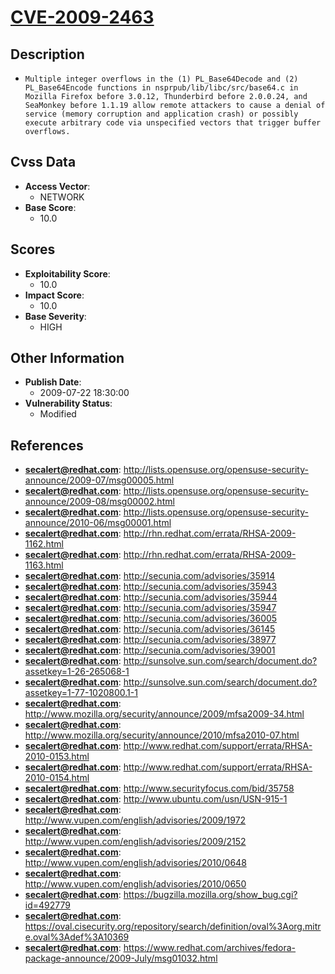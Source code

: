 
# [CVE-2009-2463](https://cve.mitre.org/cgi-bin/cvename.cgi?name=CVE-2009-2463)

## Description

- `Multiple integer overflows in the (1) PL_Base64Decode and (2) PL_Base64Encode functions in nsprpub/lib/libc/src/base64.c in Mozilla Firefox before 3.0.12, Thunderbird before 2.0.0.24, and SeaMonkey before 1.1.19 allow remote attackers to cause a denial of service (memory corruption and application crash) or possibly execute arbitrary code via unspecified vectors that trigger buffer overflows.`

## Cvss Data

- **Access Vector**:
  - NETWORK
- **Base Score**:
  - 10.0

## Scores

- **Exploitability Score**:
  - 10.0
- **Impact Score**:
  - 10.0
- **Base Severity**:
  - HIGH

## Other Information

- **Publish Date**:
  - 2009-07-22 18:30:00
- **Vulnerability Status**:
  - Modified

## References

- **secalert@redhat.com**: http://lists.opensuse.org/opensuse-security-announce/2009-07/msg00005.html
- **secalert@redhat.com**: http://lists.opensuse.org/opensuse-security-announce/2009-08/msg00002.html
- **secalert@redhat.com**: http://lists.opensuse.org/opensuse-security-announce/2010-06/msg00001.html
- **secalert@redhat.com**: http://rhn.redhat.com/errata/RHSA-2009-1162.html
- **secalert@redhat.com**: http://rhn.redhat.com/errata/RHSA-2009-1163.html
- **secalert@redhat.com**: http://secunia.com/advisories/35914
- **secalert@redhat.com**: http://secunia.com/advisories/35943
- **secalert@redhat.com**: http://secunia.com/advisories/35944
- **secalert@redhat.com**: http://secunia.com/advisories/35947
- **secalert@redhat.com**: http://secunia.com/advisories/36005
- **secalert@redhat.com**: http://secunia.com/advisories/36145
- **secalert@redhat.com**: http://secunia.com/advisories/38977
- **secalert@redhat.com**: http://secunia.com/advisories/39001
- **secalert@redhat.com**: http://sunsolve.sun.com/search/document.do?assetkey=1-26-265068-1
- **secalert@redhat.com**: http://sunsolve.sun.com/search/document.do?assetkey=1-77-1020800.1-1
- **secalert@redhat.com**: http://www.mozilla.org/security/announce/2009/mfsa2009-34.html
- **secalert@redhat.com**: http://www.mozilla.org/security/announce/2010/mfsa2010-07.html
- **secalert@redhat.com**: http://www.redhat.com/support/errata/RHSA-2010-0153.html
- **secalert@redhat.com**: http://www.redhat.com/support/errata/RHSA-2010-0154.html
- **secalert@redhat.com**: http://www.securityfocus.com/bid/35758
- **secalert@redhat.com**: http://www.ubuntu.com/usn/USN-915-1
- **secalert@redhat.com**: http://www.vupen.com/english/advisories/2009/1972
- **secalert@redhat.com**: http://www.vupen.com/english/advisories/2009/2152
- **secalert@redhat.com**: http://www.vupen.com/english/advisories/2010/0648
- **secalert@redhat.com**: http://www.vupen.com/english/advisories/2010/0650
- **secalert@redhat.com**: https://bugzilla.mozilla.org/show_bug.cgi?id=492779
- **secalert@redhat.com**: https://oval.cisecurity.org/repository/search/definition/oval%3Aorg.mitre.oval%3Adef%3A10369
- **secalert@redhat.com**: https://www.redhat.com/archives/fedora-package-announce/2009-July/msg01032.html
